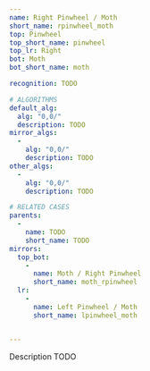 ```yaml
---
name: Right Pinwheel / Moth
short_name: rpinwheel_moth
top: Pinwheel
top_short_name: pinwheel
top_lr: Right
bot: Moth
bot_short_name: moth

recognition: TODO

# ALGORITHMS
default_alg:
  alg: "0,0/"
  description: TODO
mirror_algs:
  -
    alg: "0,0/"
    description: TODO
other_algs:
  -
    alg: "0,0/"
    description: TODO

# RELATED CASES
parents:
  -
    name: TODO
    short_name: TODO
mirrors:
  top_bot:
    -
      name: Moth / Right Pinwheel
      short_name: moth_rpinwheel
  lr:
    -
      name: Left Pinwheel / Moth
      short_name: lpinwheel_moth


---
```


Description TODO

